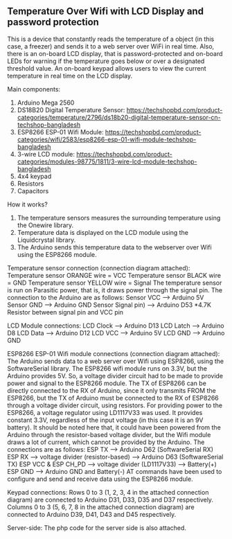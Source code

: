 Temperature Over Wifi with LCD Display and password protection
--------------------------------------------------------------

This is a device that constantly reads the temperature of a object (in this case, a freezer) and sends it to a web server over WiFi in real time. Also, there is an on-board LCD display, that is password-protected and on-board LEDs for warning if the temperature goes below or over a designated threshold value. An on-board keypad allows users to view the current temperature in real time on the LCD display. 

Main components:
1) Arduino Mega 2560
2) DS18B20 Digital Temperature Sensor: https://techshopbd.com/product-categories/temperature/2796/ds18b20-digital-temperature-sensor-cn-techshop-bangladesh
3) ESP8266 ESP-01 Wifi Module: https://techshopbd.com/product-categories/wifi/2583/esp8266-esp-01-wifi-module-techshop-bangladesh
4) 3-wire LCD module: https://techshopbd.com/product-categories/modules-98775/1811/3-wire-lcd-module-techshop-bangladesh
5) 4x4 keypad
6) Resistors
7) Capacitors

How it works?
1) The temperature sensors measures the surrounding temperature using the Onewire library.
2) Temperature data is displayed on the LCD module using the Liquidcrystal library.
3) The Arduino sends this temperature data to the webserver over Wifi using the ESP8266 module. 

Temperature sensor connection (connection diagram attached): 
Temperature sensor ORANGE wire = VCC
Temperature sensor BLACK wire = GND
Temperature sensor YELLOW wire = Signal
The temperature sensor is run on Parasitic power, that is, it draws power through the signal pin. The connection to the Arduino are as follows:
Sensor VCC --> Arduino 5V
Sensor GND --> Arduino GND
Sensor Signal pin) --> Arduino D53
*4.7K Resistor between signal pin and VCC pin

LCD Module connections:
LCD Clock --> Arduino D13
LCD Latch --> Arduino D8
LCD Data --> Arduino D12
LCD VCC --> Arduino 5V
LCD GND --> Arduino GND

ESP8266 ESP-01 Wifi module connections (connection diagram attached):
The Arduino sends data to a web server over Wifi using ESP8266, using the SoftwareSerial library.
The ESP8266 wifi module runs on 3.3V, but the Arduino provides 5V. So, a voltage divider circuit had to be made to provide power and signal to the ESP8266 module. The TX of ESP8266 can be directly connected to the RX of Arduino, since it only transmits FROM the ESP8266, but the TX of Arduino must be connected to the RX of ESP8266 through a voltage divider circuit, using resistors.
For providing power to the ESP8266, a voltage regulator using LD1117V33 was used. It provides constant 3.3V, regardless of the input voltage (in this case it is an 9V battery). It should be noted here that, it could have been powered from the Arduino through the resistor-based voltage divider, but the Wifi module draws a lot of current, which cannot be provided by the Arduino. The connections are as follows: 
ESP TX --> Arduino D62 (SoftwareSerial RX)
ESP RX --> voltage divider (resistor-based) --> Arduino D63 (SoftwareSerial TX)
ESP VCC & ESP CH_PD --> voltage divider (LD1117V33) --> Battery(+)
ESP GND --> Arduino GND and Battery(-)
AT commands have been used to configure and send and receive data using the ESP8266 module.

Keypad connections:
Rows 0 to 3 (1, 2, 3, 4 in the attached connection diagram) are connected to Arduino D31, D33, D35 and D37 respectively.
Columns 0 to 3 (5, 6, 7, 8 in the attached connection diagram) are connected to Arduino D39, D41, D43 and D45 respectively.

Server-side:
The php code for the server side is also attached. 
